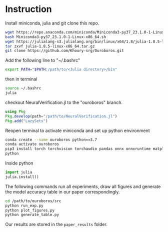 # Instruction

Install miniconda, julia and git clone this repo.
```bash
wget https://repo.anaconda.com/miniconda/Miniconda3-py37_23.1.0-1-Linux-x86_64.sh
bash Miniconda3-py37_23.1.0-1-Linux-x86_64.sh
wget https://julialang-s3.julialang.org/bin/linux/x64/1.8/julia-1.8.5-linux-x86_64.tar.gz
tar zxvf julia-1.8.5-linux-x86_64.tar.gz
git clone https://github.com/Khoury-srg/Ouroboros.git
```

Add the following line to "~/.bashrc"
```bash
export PATH="$PATH:/path/to/<Julia directory>/bin" 
```
then in terminal
```bash
source ~/.bashrc
julia
```
checkout NeuralVerification.jl to the "ouroboros" branch.
```julia
using Pkg
Pkg.develop(path="/path/to/NeuralVerification.jl")
Pkg.add("LazySets")
```

Reopen terminal to activate miniconda and set up python environment
```bash
conda create --name ouroboros python==3.7
conda activate ouroboros
pip3 install torch torchvision torchaudio pandas onnx onnxruntime matplotlib annoy julia ipykernel
python
```
Inside python
```python
import julia
julia.install()
```

The following commands run all experiments, draw all figures and generate the model accuracy table in our paper correspondingly.
```bash
cd /path/to/ouroboros/src
python run_exp.py
python plot_figures.py
python generate_table.py
```

Our results are stored in the `paper_results` folder.
